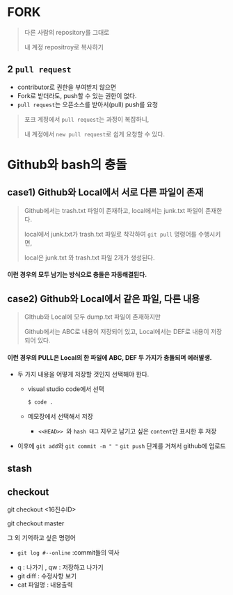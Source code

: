 # FORK

> 다른 사람의 repository를 그대로
>
> 내 계정 repositroy로 복사하기 



## 2 `pull request` 

- contributor로 권한을 부여받지 않으면
- Fork로 받더라도, push할 수 있는 권한이 없다.
- `pull request`는 오픈소스를 받아서(pull)  push를 요청

> 포크 계정에서 `pull request`는 과정이 복잡하니,
>
> 내 계정에서 `new pull request`로 쉽게 요청할 수 있다.





#  Github와 bash의 충돌

## case1) Github와 Local에서 서로 다른 파일이 존재

> Github에서는 trash.txt 파일이 존재하고,  local에서는 junk.txt 파일이 존재한다.
>
> local에서 junk.txt가 trash.txt 파일로 착각하여 `git pull` 명령어를 수행시키면,
>
> local은 junk.txt 와 trash.txt 파일 2개가 생성된다.

#### 이런 경우의 모두 남기는 방식으로 충돌은 자동해결된다.



## case2) Github와 Local에서 같은 파일, 다른 내용

>GIthub와 Local에 모두 dump.txt 파일이 존재하지만 
>
>Github에서는 ABC로 내용이 저장되어 있고, Local에서는 DEF로 내용이 저장되어 있다.



#### 이런 경우의 PULL은 Local의 한 파일에 ABC, DEF 두 가지가 충돌되며 에러발생.

- 두 가지 내용을 어떻게 저장할 것인지 선택해야 한다.

  - visual studio code에서 선택

    ```bash
    $ code .
    ```

  - 메모장에서 선택해서 저장

    - `<<HEAD>> `와 `hash 태그` 지우고 남기고 싶은 `content`만 표시한 후 저장 



- 이후에 `git add`와 `git commit -m " "` `git push` 단계를 거쳐서 github에 업로드



## stash

## checkout

git checkout  <16진수ID> 

git checkout master 





그 외 기억하고 싶은 명령어 

* `git log #--online`  :commit들의 역사 

- q : 나가기   ,  qw : 저장하고 나가기
- git diff : 수정사항 보기
- cat 파일명 : 내용출력
